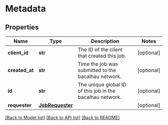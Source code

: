 # Metadata

## Properties
Name | Type | Description | Notes
------------ | ------------- | ------------- | -------------
**client_id** | **str** | The ID of the client that created this job. | [optional]
**created_at** | **str** | Time the job was submitted to the bacalhau network. | [optional]
**id** | **str** | The unique global ID of this job in the bacalhau network. | [optional]
**requester** | [**JobRequester**](JobRequester.md) |  | [optional]

[[Back to Model list]](../README.md#documentation-for-models) [[Back to API list]](../README.md#documentation-for-api-endpoints) [[Back to README]](../README.md)
